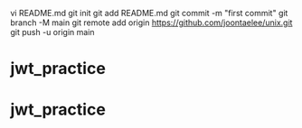 vi README.md
git init
git add README.md
git commit -m "first commit"
git branch -M main
git remote add origin https://github.com/joontaelee/unix.git
git push -u origin main
# jwt_practice
# jwt_practice
